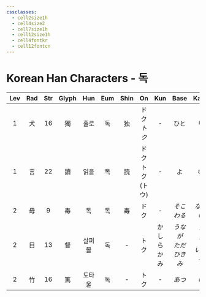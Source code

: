 ```yaml
---
cssclasses:
  - cell2size1h
  - cell4size2
  - cell7size1h
  - cell12size1h
  - cell4fontkr
  - cell12fontcn
---
```


# Korean Han Characters - 독

| Lev | Rad | Str | Glyph | Hun | Eum | Shin |        On        |    Kun    |          Base          |        Kana         | Simp |    Man    | Can  | Viet |
| :-: | :-: | :-: | :---: | :-: | :-: | :--: | :--------------: | :-------: | :--------------------: | :-----------------: | :--: | :-------: | :--: | :--: |
|  1  |  犬  | 16  |   獨   | 홀로  |  독  |  独   |    ドク<br>*トク*    |     -     |           ひと           |          り          |  独   |    dú     | duk6 | độc  |
|  1  |  言  | 22  |   讀   | 읽을  |  독  |  読   | ドク<br>トク<br>(トウ) |     -     |           よ            |          む          |  读   | dòu<br>dú | duk6 | độc  |
|  2  |  毋  |  9  |   毒   |  독  |  독  |  毒   |        ドク        |     -     |       *そこ<br>わる*       |      *なう<br>い*      |  -   |    dú     | duk6 | độc  |
|  2  |  目  | 13  |   督   | 살펴볼 |  독  |  -   |        トク        | かしら<br>かみ | *うなが<br>ただ<br>ひき<br>み* | *す<br>す<br>いる<br>る* |  -   |    dū     | duk1 | đốc  |
|  2  |  竹  | 16  |   篤   | 도타울 |  독  |  -   |        トク        |     -     |          *あつ*          |         *い*         |  笃   |    dǔ     | duk1 | đốc  |
